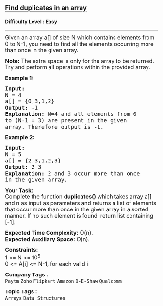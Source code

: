 <h2><a href="https://practice.geeksforgeeks.org/problems/find-duplicates-in-an-array/1?page=1&company[]=Amazon&sortBy=submissions">Find duplicates in an array</a></h2><h3>Difficulty Level : Easy</h3><hr><div class="problems_problem_content__Xm_eO"><p><span style="font-size:18px">Given an array a[] of size N which contains elements from 0 to N-1, you need to find all the elements occurring more than once in the given array.</span></p>

<p><span style="font-size:18px"><strong>Note:</strong> The extra space is only for the array to be returned.<br>
Try and perform all operations within the provided array.&nbsp;</span></p>

<p><span style="font-size:18px"><strong>Example 1:</strong></span></p>

<pre><span style="font-size:18px"><strong>Input:
</strong>N = 4
a[] = {0,3,1,2}
<strong>Output: </strong>-1<strong>
Explanation: </strong>N=4 and all elements from 0
to (N-1 = 3) are present in the given
array. Therefore output is -1.</span>
</pre>

<p><span style="font-size:18px"><strong>Example 2:</strong></span></p>

<pre><span style="font-size:18px"><strong>Input:
</strong>N = 5
a[] = {2,3,1,2,3}
<strong>Output: </strong>2 3&nbsp;<strong>
Explanation: </strong>2 and 3 occur more than once
in the given array.</span></pre>

<p><span style="font-size:18px"><strong>Your Task:</strong><br>
Complete the function <strong>duplicates()</strong>&nbsp;which takes array a[] and n as input as parameters and returns a list of elements that occur more than once in the given array in a sorted manner. If no such element is found, return list containing [-1].&nbsp;</span></p>

<p><span style="font-size:18px"><strong>Expected Time Complexity:</strong> O(n).<br>
<strong>Expected Auxiliary Space:</strong> O(n).</span></p>

<p><span style="font-size:18px"><strong>Constraints:</strong><br>
1 &lt;= N &lt;= 10<sup>5</sup><br>
0 &lt;= A[i] &lt;= N-1, for each valid i</span></p>
</div><p><span style=font-size:18px><strong>Company Tags : </strong><br><code>Paytm</code>&nbsp;<code>Zoho</code>&nbsp;<code>Flipkart</code>&nbsp;<code>Amazon</code>&nbsp;<code>D-E-Shaw</code>&nbsp;<code>Qualcomm</code>&nbsp;<br><p><span style=font-size:18px><strong>Topic Tags : </strong><br><code>Arrays</code>&nbsp;<code>Data Structures</code>&nbsp;